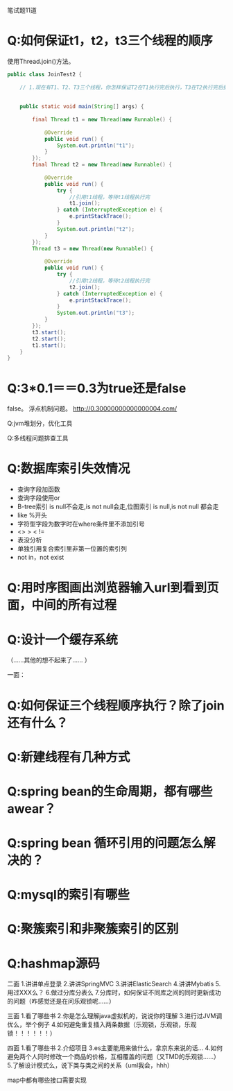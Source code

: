 笔试题11道

Q:如何保证t1，t2，t3三个线程的顺序
===
使用Thread.join()方法。

```java
public class JoinTest2 {  
  
    // 1.现在有T1、T2、T3三个线程，你怎样保证T2在T1执行完后执行，T3在T2执行完后执行  
  
  
    public static void main(String[] args) {  
  
        final Thread t1 = new Thread(new Runnable() {  
  
            @Override  
            public void run() {  
                System.out.println("t1");  
            }  
        });  
        final Thread t2 = new Thread(new Runnable() {  
  
            @Override  
            public void run() {  
                try {  
                    //引用t1线程，等待t1线程执行完  
                    t1.join();  
                } catch (InterruptedException e) {  
                    e.printStackTrace();  
                }  
                System.out.println("t2");  
            }  
        });  
        Thread t3 = new Thread(new Runnable() {  
  
            @Override  
            public void run() {  
                try {  
                    //引用t2线程，等待t2线程执行完  
                    t2.join();  
                } catch (InterruptedException e) {  
                    e.printStackTrace();  
                }  
                System.out.println("t3");  
            }  
        });  
        t3.start();  
        t2.start();  
        t1.start();  
    }  
}  
```

Q:3*0.1＝＝0.3为true还是false
===
false。
浮点机制问题。
http://0.30000000000000004.com/



Q:jvm堆划分，优化工具



Q:多线程问题排查工具



Q:数据库索引失效情况
===
+ 查询字段加函数
+ 查询字段使用or
+ B-tree索引 is null不会走,is not null会走,位图索引 is null,is not null   都会走
+ like %开头
+ 字符型字段为数字时在where条件里不添加引号
+ <> > < !=
+ 表没分析
+ 单独引用复合索引里非第一位置的索引列
+ not in，not exist


Q:用时序图画出浏览器输入url到看到页面，中间的所有过程
===


Q:设计一个缓存系统
===



（……其他的想不起来了…… ）



一面：

Q:如何保证三个线程顺序执行？除了join还有什么？
===


Q:新建线程有几种方式
===


Q:spring bean的生命周期，都有哪些awear？
===


Q:spring bean 循环引用的问题怎么解决的？
===


Q:mysql的索引有哪些
===


Q:聚簇索引和非聚簇索引的区别
===


Q:hashmap源码
===




二面
1.讲讲单点登录
2.讲讲SpringMVC
3.讲讲ElasticSearch
4.讲讲Mybatis
5.用过XXX么？
6.做过分库分表么
7.分库时，如何保证不同库之间的同时更新成功的问题（咋感觉还是在问乐观锁呢……）



三面
1.看了哪些书
2.你是怎么理解java虚拟机的，说说你的理解
3.进行过JVM调优么，举个例子
4.如何避免重复插入两条数据（乐观锁，乐观锁，乐观锁！！！！！！）


四面
1.看了哪些书
2.介绍项目
3.es主要能用来做什么，拿京东来说的话…
4.如何避免两个人同时修改一个商品的价格，互相覆盖的问题（又TMD的乐观锁……）
5.了解设计模式么，说下类与类之间的关系（uml我会，hhh）




map中都有哪些接口需要实现

 





